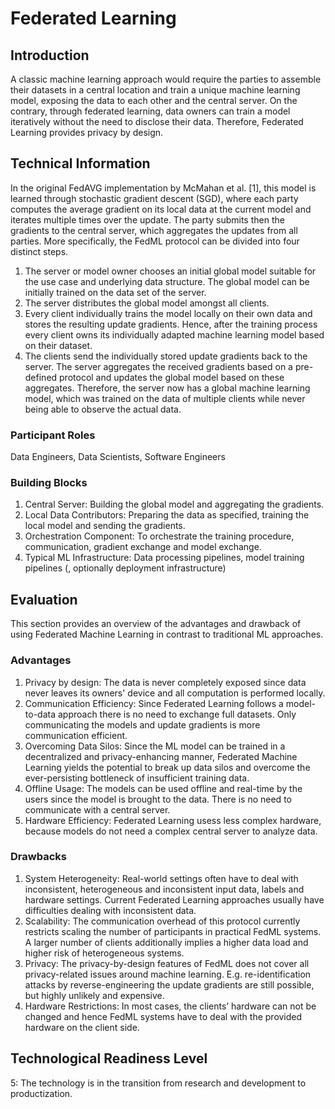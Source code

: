 # Federated Learning

## Introduction
A classic machine learning approach would require the parties to assemble their datasets in a central location and train a unique machine learning model, exposing the data to each other and the central server. On the contrary, through federated learning, data owners can train a model iteratively without the need to disclose their data. Therefore, Federated Learning provides privacy by design.

## Technical Information
In the original FedAVG implementation by McMahan et al. [1], this model is learned through stochastic gradient descent (SGD), where each party computes the average gradient on its local data at the current model and iterates multiple times over the update. The party submits then the gradients to the central server, which aggregates the updates from all parties. More specifically, the FedML protocol can be divided into four distinct steps.

1. The server or model owner chooses an initial global model suitable for the use case and underlying data structure. The global model can be initially trained on the data set of the server.
2. The server distributes the global model amongst all clients. 
3. Every client individually trains the model locally on their own data and stores the resulting update gradients. Hence, after the training process every client owns its individually adapted machine learning model based on their dataset.
4. The clients send the individually stored update gradients back to the server. The server aggregates the received gradients based on a pre-defined protocol and updates the global model based on these aggregates. Therefore, the server now has a global machine learning model, which was trained on the data of multiple clients while never being able to observe the actual data.

### Participant Roles
Data Engineers, Data Scientists, Software Engineers

### Building Blocks
1. Central Server: Building the global model and aggregating the gradients.
2. Local Data Contributors: Preparing the data as specified, training the local model and sending the gradients.
3. Orchestration Component: To orchestrate the training procedure, communication, gradient exchange and model exchange.
4. Typical ML Infrastructure: Data processing pipelines, model training pipelines (, optionally deployment infrastructure)

## Evaluation
This section provides an overview of the advantages and drawback of using Federated Machine Learning in contrast to traditional ML approaches.

### Advantages
1. Privacy by design: The data is never completely exposed since data never leaves its owners' device and all computation is performed locally.
2. Communication Efficiency: Since Federated Learning follows a model-to-data approach there is no need to exchange full datasets. Only communicating the models and update gradients is more communication efficient.
3. Overcoming Data Silos: Since the ML model can be trained in a decentralized and privacy-enhancing manner, Federated Machine Learning yields the potential to break up data silos and overcome the ever-persisting bottleneck of insufficient training data.
4. Offline Usage: The models can be used offline and real-time by the users since the model is brought to the data. There is no need to communicate with a central server.
5. Hardware Efficiency: Federated Learning usess less complex hardware, because models do not need a complex central server to analyze data.

### Drawbacks
1. System Heterogeneity: Real-world settings often have to deal with inconsistent, heterogeneous and inconsistent input data, labels and hardware settings. Current Federated Learning approaches usually have difficulties dealing with inconsistent data.
2. Scalability: The communication overhead of this protocol currently restricts scaling the number of participants in practical FedML systems. A larger number of clients additionally implies a higher data load and higher risk of heterogeneous systems.
3. Privacy: The privacy-by-design features of FedML does not cover all privacy-related issues around machine learning. E.g. re-identification attacks by reverse-engineering the update gradients are still possible, but highly unlikely and expensive.
4. Hardware Restrictions: In most cases, the clients’ hardware can not be changed and hence FedML systems have to deal with the provided hardware on the client side.

## Technological Readiness Level
5: The technology is in the transition from research and development to productization.
